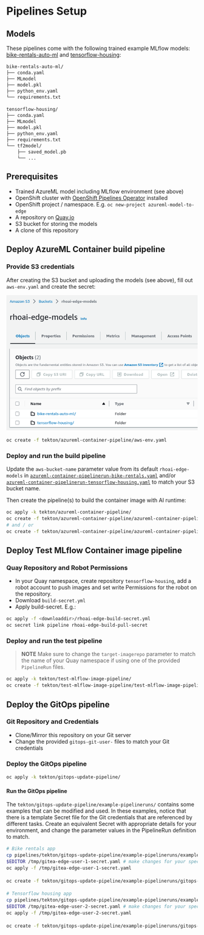 # Pipelines Setup

## Models

These pipelines come with the following trained example MLflow models: [bike-rentals-auto-ml](models/bike-rentals-auto-ml/) and [tensorflow-housing](models/tensorflow-housing/):

```plaintext
bike-rentals-auto-ml/
├── conda.yaml
├── MLmodel
├── model.pkl
├── python_env.yaml
└── requirements.txt

tensorflow-housing/
├── conda.yaml
├── MLmodel
├── model.pkl
├── python_env.yaml
├── requirements.txt
└── tf2model/
    ├── saved_model.pb
    └── ...
```

## Prerequisites

- Trained AzureML model including MLflow environment (see above)
- OpenShift cluster with [OpenShift Pipelines Operator](https://docs.openshift.com/container-platform/4.13/cicd/pipelines/installing-pipelines.html) installed
- OpenShift project / namespace. E.g.  `oc new-project azureml-model-to-edge`
- A repository on [Quay.io](https://quay.io/)
- S3 bucket for storing the models
- A clone of this repository

## Deploy AzureML Container build pipeline

### Provide S3 credentials

After creating the S3 bucket and uploading the models  (see above), fill out `aws-env.yaml` and create the secret:

![S3 models example](../.github/images/S3-models.png)

```bash
oc create -f tekton/azureml-container-pipeline/aws-env.yaml
```

### Deploy and run the build pipeline

Update the `aws-bucket-name` parameter value from its default `rhoai-edge-models` in
[`azureml-container-pipelinerun-bike-rentals.yaml`](tekton/azureml-container-pipeline/azureml-container-pipelinerun-bike-rentals.yaml)
and/or
[`azureml-container-pipelinerun-tensorflow-housing.yaml`](tekton/azureml-container-pipeline/azureml-container-pipelinerun-tensorflow-housing.yaml)
to match your S3 bucket name.

Then create the pipeline(s) to build the container image with AI runtime:

```bash
oc apply -k tekton/azureml-container-pipeline/
oc create -f tekton/azureml-container-pipeline/azureml-container-pipelinerun-bike-rentals.yaml
# and / or
oc create -f tekton/azureml-container-pipeline/azureml-container-pipelinerun-tensorflow-housing.yaml
```

## Deploy Test MLflow Container image pipeline

### Quay Repository and Robot Permissions

- In your Quay namespace, create repository `tensorflow-housing`, add a robot account to push images and set write Permissions for the robot on the repository.
- Download `build-secret.yml`
- Apply build-secret. E.g.:

```bash
oc apply -f <downloaddir>/rhoai-edge-build-secret.yml
oc secret link pipeline rhoai-edge-build-pull-secret
```

### Deploy and run the test pipeline

> **NOTE**
> Make sure to change the `target-imagerepo` parameter to match the name of your Quay namespace if using one of the provided `PipelineRun` files.

```bash
oc apply -k tekton/test-mlflow-image-pipeline/
oc create -f tekton/test-mlflow-image-pipeline/test-mlflow-image-pipelinerun-tensorflow-housing.yaml
```

## Deploy the GitOps pipeline

### Git Repository and Credentials

- Clone/Mirror this repository on your Git server
- Change the provided `gitops-git-user-` files to match your Git credentials

### Deploy the GitOps pipeline

```bash
oc apply -k tekton/gitops-update-pipeline/
```

#### Run the GitOps pipeline

The `tekton/gitops-update-pipeline/example-pipelineruns/` contains some examples that can be modified and used.
In these examples, notice that there is a template Secret file for the Git credentials that are referenced by different tasks.
Create an equivalent Secret with appropriate details for your environment, and change the parameter values in the PipelineRun definition to match.

``` bash
# Bike rentals app
cp pipelines/tekton/gitops-update-pipeline/example-pipelineruns/example-git-credentials-secret.yaml /tmp/gitea-edge-user-1-secret.yaml
$EDITOR /tmp/gitea-edge-user-1-secret.yaml # make changes for your specific environment
oc apply -f /tmp/gitea-edge-user-1-secret.yaml

oc create -f tekton/gitops-update-pipeline/example-pipelineruns/gitops-update-pipelinerun-bike-rentals.yaml

# Tensorflow housing app
cp pipelines/tekton/gitops-update-pipeline/example-pipelineruns/example-git-credentials-secret.yaml /tmp/gitea-edge-user-2-secret.yaml
$EDITOR /tmp/gitea-edge-user-2-secret.yaml # make changes for your specific environment
oc apply -f /tmp/gitea-edge-user-2-secret.yaml

oc create -f tekton/gitops-update-pipeline/example-pipelineruns/gitops-update-pipelinerun-tensorflow-housing.yaml
```
